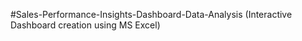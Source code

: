 #Sales-Performance-Insights-Dashboard-Data-Analysis (Interactive Dashboard creation using MS Excel)
